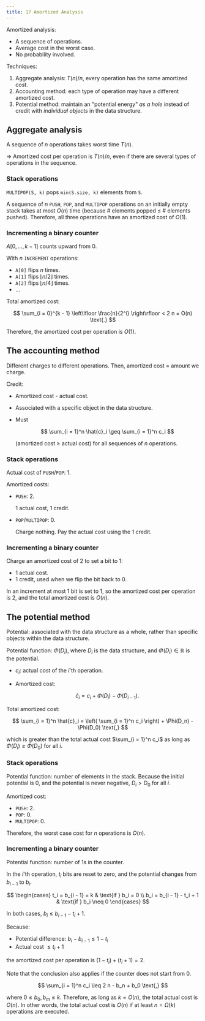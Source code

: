 ```yaml
---
title: 17 Amortized Analysis
---
```


Amortized analysis:

* A sequence of operations.
* Average cost in the worst case.
* No probability involved.

Techniques:

1. Aggregate analysis: $T(n) / n$, every operation has the same amortized cost.
2. Accounting method: each type of operation may have a different amortized cost.
3. Potential method: maintain an "potential energy" *as a hole* instead of credit with *individual objects* in the data structure.

## Aggregate analysis

A sequence of $n$ operations takes worst time $T(n)$.

$\Rightarrow$ Amortized cost per operation is $T(n) / n$, even if there are several types of operations in the sequence.

### Stack operations

`MULTIPOP(S, k)` pops `min(S.size, k)` elements from `S`.

A sequence of $n$ `PUSH`, `POP`, and `MULTIPOP` operations on an initially empty stack takes at most $O(n)$ time (because # elements popped $\leq$ # elements pushed). Therefore, all three operations have an amortized cost of $O(1)$.

### Incrementing a binary counter

$A[0, \ldots, k - 1]$ counts upward from 0.

With $n$ `INCREMENT` operations:

* `A[0]` flips $n$ times.
* `A[1]` flips $\lfloor n / 2 \rfloor$ times.
* `A[2]` flips $\lfloor n / 4 \rfloor$ times.
* ...

Total amortized cost:

$$
\sum_{i = 0}^{k - 1} \left\lfloor \frac{n}{2^i} \right\rfloor < 2 n = O(n) \text{.}
$$

Therefore, the amortized cost per operation is $O(1)$.

## The accounting method

Different charges to different operations. Then, amortized cost = amount we charge.

Credit:

* Amortized cost - actual cost.
* Associated with a specific object in the data structure.
* Must

  $$
  \sum_{i = 1}^n \hat{c}_i \geq \sum_{i = 1}^n c_i
  $$

  (amortized cost $\geq$ actual cost) for all sequences of $n$ operations.

### Stack operations

Actual cost of `PUSH`/`POP`: 1.

Amortized costs:

* `PUSH`: 2.

  1 actual cost, 1 credit.
* `POP`/`MULTIPOP`: 0.

  Charge nothing. Pay the actual cost using the 1 credit.

### Incrementing a binary counter

Charge an amortized cost of 2 to set a bit to 1:

* 1 actual cost.
* 1 credit, used when we flip the bit back to 0.

In an increment at most 1 bit is set to 1, so the amortized cost per operation is 2, and the total amortized cost is $O(n)$.

## The potential method

Potential: associated with the data structure as a whole, rather than specific objects within the data structure.

Potential function: $\Phi(D_i)$, where $D_i$ is the data structure, and $\Phi(D_i) \in \mathbb{R}$ is the potential.

* $c_i$: actual cost of the $i$'th operation.
* Amortized cost:

  $$
  \hat{c}_i = c_i + \Phi(D_i) - \Phi(D_{i - 1}) \text{.}
  $$

Total amortized cost:

$$
\sum_{i = 1}^n \hat{c}_i = \left( \sum_{i = 1}^n c_i \right) + \Phi(D_n) - \Phi(D_0) \text{,}
$$

which is greater than the total actual cost $\sum_{i = 1}^n c_i$ as long as $\Phi(D_i) \geq \Phi(D_0)$ for all $i$.

### Stack operations

Potential function: number of elements in the stack. Because the initial potential is 0, and the potential is never negative, $D_i > D_0$ for all $i$.

Amortized cost:

* `PUSH`: 2.
* `POP`: 0.
* `MULTIPOP`: 0.

Therefore, the worst case cost for $n$ operations is $O(n)$.

### Incrementing a binary counter

Potential function: number of 1s in the counter.

In the $i$'th operation, $t_i$ bits are reset to zero, and the potential changes from $b_{i - 1}$ to $b_i$.

$$
\begin{cases}
    t_i = b_{i - 1} = k & \text{if } b_i = 0 \\
    b_i = b_{i - 1} - t_i + 1 & \text{if } b_i \neq 0
\end{cases}
$$

In both cases, $b_i \leq b_{i - 1} - t_i + 1$.

Because:

* Potential difference: $b_i - b_{i - 1} \leq 1 - t_i$
* Actual cost $\leq t_i + 1$

the amortized cost per operation is $(1 - t_i) + (t_i + 1) = 2$.

Note that the conclusion also applies if the counter does not start from 0.

$$
\sum_{i = 1}^n c_i \leq 2 n - b_n + b_0 \text{,}
$$

where $0 \leq b_0, b_m \leq k$. Therefore, as long as $k = O(n)$, the total actual cost is $O(n)$. In other words, the total actual cost is $O(n)$ if at least $n = \Omega(k)$ operations are executed.
